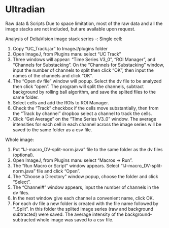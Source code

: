 # Ultradian
Raw data & Scripts
Due to space limitation, most of the raw data and all the image stacks are not included, but are available upon request.

Analysis of DeltaVision image stack series -:
Single cell:
1. Copy “UC_Track.jar” to ImageJ/plugins folder
2. Open ImageJ, from Plugins manu select “UC Track”
3. Three windows will appear: “Time Series V3_0”, “ROI Manager”, and “Channels for Substacking”. On the “Channels for Substacking” window, input the number of channels to split then click “OK”, then input the names of the channels and click “OK”.
4. The “Open dv file” window will popup. Select the dv file to be analyzed then click “open”. The program will split the channels, subtract background by rolling ball algorithm, and save the splited files to the same folder.
5. Select cells and add the ROIs to ROI Manager.
6. Check the “Track” checkbox if the cells move substantially, then from the “Track by channel” dropbox select a channel to track the cells.
7. Click “Get Average” on the “Time Series V3_0” window. The average intensities for each cell in each channel across the image series will be saved to the same folder as a csv file.

Whole image: 
1. Put “IJ-macro_DV-split-norm.java” file to the same folder as the dv files (optional).
2. Open ImageJ, from Plugins manu select “Macros -> Run”.
3. The “Run Macro or Script” window appears. Select “IJ-macro_DV-split-norm.java” file and click “Open”.
4. The “Choose a Directory” window popup, choose the folder and click “Select”.
5. The “Channel#” window appears, input the number of channels in the dv files.
6. In the next window give each channel a convenient name, click OK.
7. For each dv file a new folder is created with the file name followed by “_Split”. In this folder the splited image series (raw and background subtracted) were saved. The average intensity of the background-subtracted whole image was saved to a csv file.

